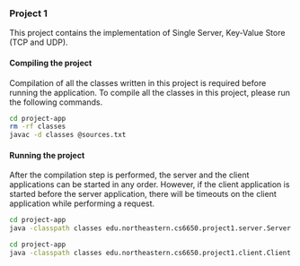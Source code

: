 ### Project 1

This project contains the implementation of Single Server, Key-Value Store (TCP and UDP).

#### Compiling the project

Compilation of all the classes written in this project is required before running the application. To compile all the classes in this project, please run the following commands.
```bash
cd project-app
rm -rf classes
javac -d classes @sources.txt
```

#### Running the project

After the compilation step is performed, the server and the client applications can be started in any order. However, if the client application is started before the server application, there will be timeouts on the client application while performing a request.
```bash
cd project-app
java -classpath classes edu.northeastern.cs6650.project1.server.Server <server port> <server type>
```

```bash
cd project-app
java -classpath classes edu.northeastern.cs6650.project1.client.Client <server ip address> <server port> <server type> 
```
